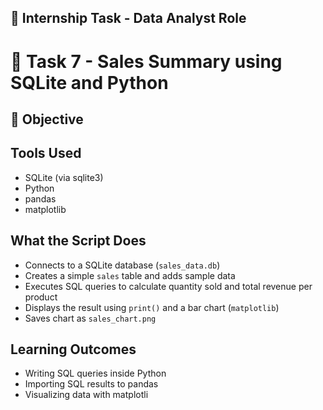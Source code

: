 ## 📌 Internship Task - Data Analyst Role

# 🧹 Task 7 - Sales Summary using SQLite and Python

## 🎯 Objective

## Tools Used
- SQLite (via sqlite3)
- Python
- pandas
- matplotlib

## What the Script Does
- Connects to a SQLite database (`sales_data.db`)
- Creates a simple `sales` table and adds sample data
- Executes SQL queries to calculate quantity sold and total revenue per product
- Displays the result using `print()` and a bar chart (`matplotlib`)
- Saves chart as `sales_chart.png`

## Learning Outcomes
- Writing SQL queries inside Python
- Importing SQL results to pandas
- Visualizing data with matplotli
